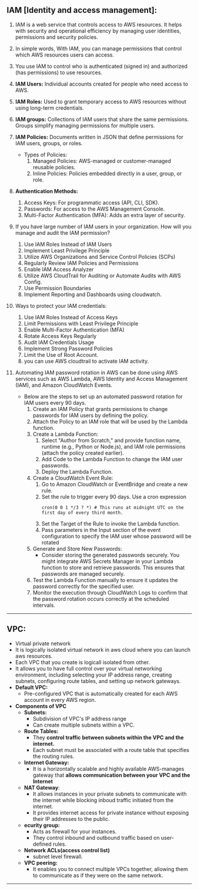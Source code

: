 

## IAM [Identity and access management]:

1. IAM is a web service that controls access to AWS resources. It helps with security and operational efficiency by managing user identities, permissions and security policies.
2. In simple words, With IAM, you can manage permissions that control which AWS resources users can access.
3. You use IAM to control who is authenticated (signed in) and authorized (has permissions) to use resources.
4. **IAM Users:** Individual accounts created for people who need access to AWS.
5. **IAM Roles:** Used to grant temporary access to AWS resources without using long-term credentials.
6. **IAM groups:** Collections of IAM users that share the same permissions. Groups simplify managing permissions for multiple users.
7. **IAM Policies:** Documents written in JSON that define permissions for IAM users, groups, or roles.
    - Types of Policies:
        1. Managed Policies: AWS-managed or customer-managed reusable policies.
        2. Inline Policies: Policies embedded directly in a user, group, or role.
8. **Authentication Methods:**
    1. Access Keys: For programmatic access (API, CLI, SDK).
    2. Passwords: For access to the AWS Management Console.
    3. Multi-Factor Authentication (MFA): Adds an extra layer of security.

9. If you have large number of IAM users in your organization. How will you manage and audit the IAM permission?
    1. Use IAM Roles Instead of IAM Users
    2. Implement Least Privilege Principle
    3. Utilize AWS Organizations and Service Control Policies (SCPs)
    4. Regularly Review IAM Policies and Permissions
    5. Enable IAM Access Analyzer
    6. Utilize AWS CloudTrail for Auditing or Automate Audits with AWS Config.
    7. Use Permission Boundaries
    8. Implement Reporting and Dashboards using cloudwatch.

10. Ways to protect your IAM credentials:
    1. Use IAM Roles Instead of Access Keys
    2. Limit Permissions with Least Privilege Principle
    3. Enable Multi-Factor Authentication (MFA)
    4. Rotate Access Keys Regularly
    5. Audit IAM Credentials Usage
    6. Implement Strong Password Policies
    7. Limit the Use of Root Account.
    8. you can use AWS cloudtrail to activate IAM activity.

11. Automating IAM password rotation in AWS can be done using AWS services such as AWS Lambda, AWS Identity and Access Management (IAM), and Amazon CloudWatch Events. 
    -   Below are the steps to set up an automated password rotation for IAM users every 90 days.
        1. Create an IAM Policy that grants permissions to change passwords for IAM users by defining the policy.
        2. Attach the Policy to an IAM role that will be used by the Lambda function.
        3. Create a Lambda Function:
            1. Select "Author from Scratch," and provide function name, runtime (e.g., Python or Node.js), and IAM role permissions (attach the policy created earlier).
            2. Add Code to the Lambda Function to change the IAM user passwords.
            3. Deploy the Lambda Function.
        4. Create a CloudWatch Event Rule:
            1. Go to Amazon CloudWatch or EventBridge and create a new rule.
            2. Set the rule to trigger every 90 days. Use a cron expression
                ```
                cron(0 0 1 */3 ? *) # This runs at midnight UTC on the first day of every third month.
                ```
            3. Set the Target of the Rule to invoke the Lambda function. 
            4. Pass parameters in the Input section of the event configuration to specify the IAM user whose password will be rotated
        5. Generate and Store New Passwords:
            - Consider storing the generated passwords securely. You might integrate AWS Secrets Manager in your Lambda function to store and retrieve passwords. This ensures that passwords are managed securely.
        6. Test the Lambda Function manually to ensure it updates the password correctly for the specified user.
        7. Monitor the execution through CloudWatch Logs to confirm that the password rotation occurs correctly at the scheduled intervals.

--------------------------------------------------------------------------------------

## VPC:

-   Virtual private network
-   It is logically isolated virtual network in aws cloud where you can launch aws resources.
-   Each VPC that you create is logicall isolated from other.
-   It allows you to have full control over your virtual networking environment, including selecting your IP address range, creating subnets, configuring route tables, and setting up network gateways.
- **Default VPC:**
    -   Pre-configured VPC that is automatically created for each AWS account in every AWS region.
- **Components of VPC**
    - **Subnets:**
        - Subdivision of VPC's IP address range
        - Can create multiple subnets within a VPC.
    - **Route Tables:**
        - They **control traffic between subnets within the VPC and the internet.**
        - Each subnet must be associated with a route table that specifies the routing rules.
    - **Internet Gateway:**
        - It is a horizontally scalable and highly available AWS-manages gateway that **allows communication between your VPC and the Internet**
    - **NAT Gateway**:
        -   It allows instances in your private subnets to communicate with the internet while blocking inboud traffic initiated from the internet.
        -   It provides internet access for private instance without exposing their IP addresses to the public.
    - **ecurity group:**
        -   Acts as firewall for your instances.
        -   They control inbound and outbound traffic based on user-defined rules.
    - **Network ACLs(access control list)**
        -   subnet level firewall.
    - **VPC peering:**
        -   It enables you to connect multiple VPCs together, allowing them to communicate as if they were on the same network.

-------------------------------------------------------------------------------